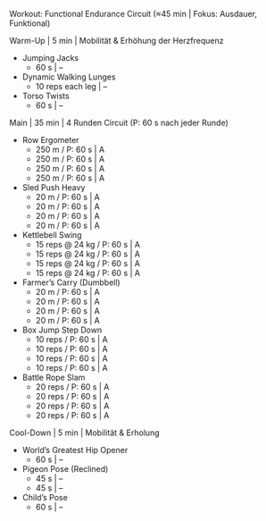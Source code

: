 Workout: Functional Endurance Circuit (≈45 min | Fokus: Ausdauer, Funktional)

Warm-Up | 5 min | Mobilität & Erhöhung der Herzfrequenz
- Jumping Jacks
    - 60 s | –
- Dynamic Walking Lunges
    - 10 reps each leg | –
- Torso Twists
    - 60 s | –

Main | 35 min | 4 Runden Circuit (P: 60 s nach jeder Runde)
- Row Ergometer
    - 250 m / P: 60 s | A
    - 250 m / P: 60 s | A
    - 250 m / P: 60 s | A
    - 250 m / P: 60 s | A
- Sled Push Heavy
    - 20 m / P: 60 s | A
    - 20 m / P: 60 s | A
    - 20 m / P: 60 s | A
    - 20 m / P: 60 s | A
- Kettlebell Swing
    - 15 reps @ 24 kg / P: 60 s | A
    - 15 reps @ 24 kg / P: 60 s | A
    - 15 reps @ 24 kg / P: 60 s | A
    - 15 reps @ 24 kg / P: 60 s | A
- Farmer’s Carry (Dumbbell)
    - 20 m / P: 60 s | A
    - 20 m / P: 60 s | A
    - 20 m / P: 60 s | A
    - 20 m / P: 60 s | A
- Box Jump Step Down
    - 10 reps / P: 60 s | A
    - 10 reps / P: 60 s | A
    - 10 reps / P: 60 s | A
    - 10 reps / P: 60 s | A
- Battle Rope Slam
    - 20 reps / P: 60 s | A
    - 20 reps / P: 60 s | A
    - 20 reps / P: 60 s | A
    - 20 reps / P: 60 s | A

Cool-Down | 5 min | Mobilität & Erholung
- World’s Greatest Hip Opener
    - 60 s | –
- Pigeon Pose (Reclined)
    - 45 s | –
    - 45 s | –
- Child’s Pose
    - 60 s | –